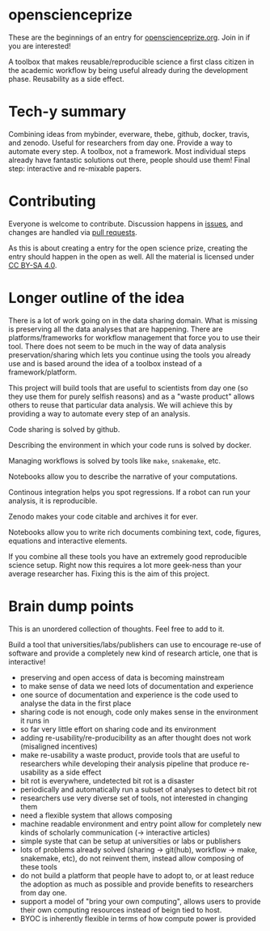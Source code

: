 # openscienceprize

These are the beginnings of an entry for
[openscienceprize.org](//openscienceprize.org). Join in if you are
interested!

A toolbox that makes reusable/reproducible science a first class
citizen in the academic workflow by being useful already during the
development phase. Reusability as a side effect.


# Tech-y summary

Combining ideas from mybinder, everware, thebe, github, docker,
travis, and zenodo. Useful for researchers from day one. Provide a way
to automate every step. A toolbox, not a framework. Most individual
steps already have fantastic solutions out there, people should use
them! Final step: interactive and re-mixable papers.


# Contributing

Everyone is welcome to contribute. Discussion happens in
[issues](https://github.com/betatim/openscienceprize/issues), and
changes are handled via [pull
requests](https://github.com/betatim/openscienceprize/pulls).

As this is about creating a entry for the open science prize, creating
the entry should happen in the open as well. All the material is
licensed under [CC BY-SA
4.0](//creativecommons.org/licenses/by-sa/4.0/).


# Longer outline of the idea

There is a lot of work going on in the data sharing domain. What is
missing is preserving all the data analyses that are happening. There
are platforms/frameworks for workflow management that force you to use
their tool. There does not seem to be much in the way of data analysis
preservation/sharing which lets you continue using the tools you
already use and is based around the idea of a toolbox instead of a
framework/platform.

This project will build tools that are useful to scientists from day
one (so they use them for purely selfish reasons) and as a "waste
product" allows others to reuse that particular data analysis. We will
achieve this by providing a way to automate every step of an analysis.

Code sharing is solved by github.

Describing the environment in which your code runs is solved by docker.

Managing workflows is solved by tools like `make`, `snakemake`, etc.

Notebooks allow you to describe the narrative of your computations.

Continous integration helps you spot regressions. If a robot can run
your analysis, it is reproducible.

Zenodo makes your code citable and archives it for ever.

Notebooks allow you to write rich documents combining text, code,
figures, equations and interactive elements.

If you combine all these tools you have an extremely good reproducible
science setup. Right now this requires a lot more geek-ness than your
average researcher has. Fixing this is the aim of this project.


# Brain dump points

This is an unordered collection of thoughts. Feel free to add to it.

Build a tool that universities/labs/publishers can use to encourage
re-use of software and provide a completely new kind of research
article, one that is interactive!

* preserving and open access of data is becoming mainstream
* to make sense of data we need lots of documentation and experience
* one source of documentation and experience is the code used to
  analyse the data in the first place
* sharing code is not enough, code only makes sense in the environment
  it runs in
* so far very little effort on sharing code and its environment
* adding re-usability/re-producibility as an after thought does not
  work (misaligned incentives)
* make re-usability a waste product, provide tools that are useful to
  researchers while developing their analysis pipeline that produce
  re-usability as a side effect
* bit rot is everywhere, undetected bit rot is a disaster
* periodically and automatically run a subset of analyses to detect
  bit rot
* researchers use very diverse set of tools, not interested in
  changing them
* need a flexible system that allows composing
* machine readable environment and entry point allow for completely
  new kinds of scholarly communication (-> interactive articles)
* simple syste that can be setup at universities or labs or publishers
* lots of problems already solved (sharing -> git(hub), workflow ->
  make, snakemake, etc), do not reinvent them, instead allow composing
  of these tools
* do not build a platform that people have to adopt to, or at least
  reduce the adoption as much as possible and provide benefits to
  researchers from day one.
* support a model of "bring your own computing", allows users to
  provide their own computing resources instead of beign tied to host.
* BYOC is inherently flexible in terms of how compute power is
  provided